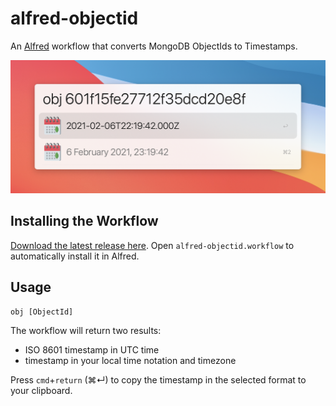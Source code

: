 # alfred-objectid

An [Alfred](https://www.alfredapp.com) workflow that converts MongoDB ObjectIds to Timestamps.

![alfred-objectid screenshot](./images/screenshot.png)

## Installing the Workflow

[Download the latest release here](https://github.com/xanderberkein/alfred-objectid/releases). Open `alfred-objectid.workflow` to automatically install it in Alfred.

## Usage

```
obj [ObjectId]
```

The workflow will return two results:
- ISO 8601 timestamp in UTC time
- timestamp in your local time notation and timezone 

Press `cmd`+`return` (⌘↵) to copy the timestamp in the selected format to your clipboard.